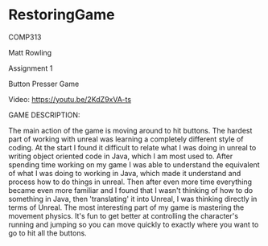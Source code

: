 # RestoringGame

COMP313

Matt Rowling

Assignment 1

Button Presser Game

Video:
https://youtu.be/2KdZ9xVA-ts



GAME DESCRIPTION:

The main action of the game is moving around to hit buttons.
The hardest part of working with unreal was learning a completely different style of coding. At the start I found it difficult to relate what I was doing in unreal to writing object oriented code in Java, which I am most used to. After spending time working on my game I was able to understand the equivalent of what I was doing to working in Java, which made it understand and process how to do things in unreal. Then after even more time everything became even more familiar and I found that I wasn't thinking of how to do something in Java, then 'translating' it into Unreal, I was thinking directly in terms of Unreal.
The most interesting part of my game is mastering the movement physics. It's fun to get better at controlling the character's running and jumping so you can move quickly to exactly where you want to go to hit all the buttons.
